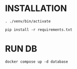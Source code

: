 
# INSTALLATION

`. ./venv/bin/activate`

`pip install -r requirements.txt`

# RUN DB

`docker compose up -d database`
